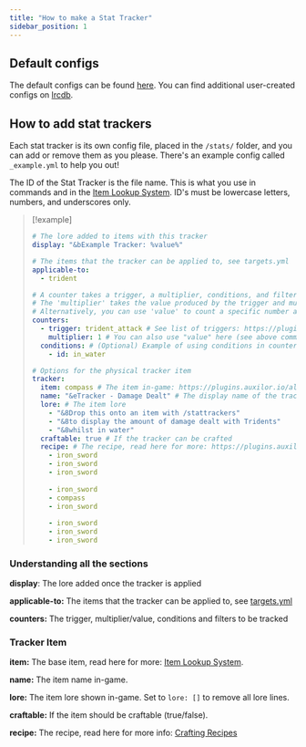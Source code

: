 ```yaml
---
title: "How to make a Stat Tracker"
sidebar_position: 1
---
```


## Default configs
The default configs can be found [here](https://github.com/Auxilor/StatTrackers/tree/master/eco-core/core-plugin/src/main/resources/stats).
You can find additional user-created configs on [lrcdb](https://lrcdb.auxilor.io/).

## How to add stat trackers
Each stat tracker is its own config file, placed in the `/stats/` folder, and you can add or remove them as you please. There's an example config called `_example.yml` to help you out!

The ID of the Stat Tracker is the file name. This is what you use in commands and in the [Item Lookup System](https://plugins.auxilor.io/all-plugins/the-item-lookup-system).
ID's must be lowercase letters, numbers, and underscores only.

> [!example]
> ```yaml
> # The lore added to items with this tracker
> display: "&bExample Tracker: %value%"
> 
> # The items that the tracker can be applied to, see targets.yml
> applicable-to:
>   - trident
> 
> # A counter takes a trigger, a multiplier, conditions, and filters.
> # The 'multiplier' takes the value produced by the trigger and multiplies it
> # Alternatively, you can use 'value' to count a specific number and not a multiplier
> counters:
>   - trigger: trident_attack # See list of triggers: https://plugins.auxilor.io/effects/all-triggers
>     multiplier: 1 # You can also use "value" here (see above comment)
> 	conditions: # (Optional) Example of using conditions in counters
> 	  - id: in_water
> 
> # Options for the physical tracker item
> tracker:
>   item: compass # The item in-game: https://plugins.auxilor.io/all-plugins/the-item-lookup-system
>   name: "&eTracker - Damage Dealt" # The display name of the tracker
>   lore: # The item lore
>     - "&8Drop this onto an item with /stattrackers"
>     - "&8to display the amount of damage dealt with Tridents"
>     - "&8whilst in water"
>   craftable: true # If the tracker can be crafted
>   recipe: # The recipe, read here for more: https://plugins.auxilor.io/all-plugins/the-item-lookup-system#crafting-recipes
>     - iron_sword
>     - iron_sword
>     - iron_sword
>       
>     - iron_sword
>     - compass
>     - iron_sword
>       
>     - iron_sword
>     - iron_sword
>     - iron_sword
> ```

### Understanding all the sections

**display**: The lore added once the tracker is applied

**applicable-to:** The items that the tracker can be applied to, see [targets.yml](https://github.com/Auxilor/StatTrackers/blob/master/eco-core/core-plugin/src/main/resources/targets.yml)

**counters:** The trigger, multiplier/value, conditions and filters to be tracked

### Tracker Item

**item:** The base item, read here for more: [Item Lookup System](https://plugins.auxilor.io/all-plugins/the-item-lookup-system).

**name:** The item name in-game.

**lore:** The item lore shown in-game. Set to `lore: []` to remove all lore lines.

**craftable:** If the item should be craftable (true/false).

**recipe:** The recipe, read here for more info: [Crafting Recipes](https://plugins.auxilor.io/all-plugins/the-item-lookup-system#crafting-recipes)